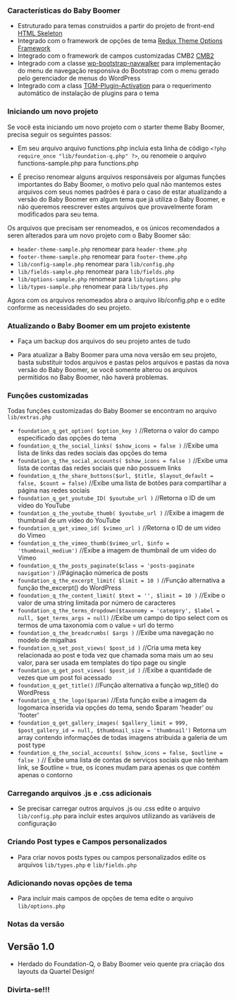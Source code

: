 ### Características do Baby Boomer ###

* Estruturado para temas construidos a partir do projeto de front-end [HTML Skeleton](https://github.com/samwx/html-skeleton)
* Integrado com o framework de opções de tema [Redux Theme Options Framework](https://github.com/ReduxFramework/redux-framework)
* Integrado com o framework de campos customizadas CMB2 [CMB2](https://github.com/WebDevStudios/CMB2)
* Integrado com a classe [wp-bootstrap-navwalker](https://github.com/twittem/wp-bootstrap-navwalker) para implementação do menu de navegação responsiva do Bootstrap com o menu gerado pelo gerenciador de menus do WordPress
* Integrado com a class [TGM-Plugin-Activation](https://github.com/thomasgriffin/TGM-Plugin-Activation) para o requerimento automático de instalação de plugins para o tema

### Iniciando um novo projeto ###

Se você esta iniciando um novo projeto com o starter theme Baby Boomer, precisa seguir os seguintes passos:

* Em seu arquivo arquivo functions.php incluia esta linha de código `<?php require_once "lib/foundation-q.php" ?>`, ou renomeie o arquivo functions-sample.php para functions.php

* É preciso renomear alguns arquivos responsáveis por algumas funções importantes do Baby Boomer, o motivo pelo qual não mantemos estes arquivos com seus nomes padrões é para o caso de estar atualizando a versão do Baby Boomer em algum tema que já utiliza o Baby Boomer, e não queremos reescrever estes arquivos que provavelmente foram modificados para seu tema.

Os arquivos que precisam ser renomeados, e os únicos recomendados a seren alterados para um novo projeto com o Baby Boomer são:

* `header-theme-sample.php` renomear para `header-theme.php`
* `footer-theme-sample.php` renomear para `footer-theme.php`
* `lib/config-sample.php` renomear para `lib/config.php`
* `lib/fields-sample.php` renomear para `lib/fields.php`
* `lib/options-sample.php` renomear para `lib/options.php`
* `lib/types-sample.php` renomear para `lib/types.php`

Agora com os arquivos renomeados abra o arquivo lib/config.php e o edite conforme as necessidades do seu projeto.

### Atualizando o Baby Boomer em um projeto existente ###

* Faça um backup dos arquivos do seu projeto antes de tudo

* Para atualizar a Baby Boomer para uma nova versão em seu projeto, basta substituir todos arquivos e pastas pelos arquivos e pastas da nova versão do Baby Boomer, se você somente alterou os arquivos permitidos no Baby Boomer, não haverá problemas.

### Funções customizadas ###

Todas funções customizadas do Baby Boomer se encontram no arquivo `lib/extras.php`

* `foundation_q_get_option( $option_key )` //Retorna o valor do campo especificado das opções do tema
* `foundation_q_the_social_links( $show_icons = false )` //Exibe uma lista de links das redes sociais das opções do tema
* `foundation_q_the_social_accounts( $show_icons = false )` //Exibe uma lista de contas das redes sociais que não possuem links
* `foundation_q_the_share_buttons($url, $title, $layout_default = false, $count = false)` //Exibe uma lista de botões para compartilhar a página nas redes sociais
* `foundation_q_get_youtube_ID( $youtube_url )` //Retorna o ID de um vídeo do YouTube
* `foundation_q_the_youtube_thumb( $youtube_url )` //Exibe a imagem de thumbnail de um vídeo do YouTube
* `foundation_q_get_vimeo_id( $vimeo_url )` //Retorna o ID de um vídeo do Vimeo
* `foundation_q_the_vimeo_thumb($vimeo_url, $info = 'thumbnail_medium')` //Exibe a imagem de thumbnail de um vídeo do Vimeo
* `foundation_q_the_posts_paginate($class = 'posts-paginate navigation')` //Páginação númerica de posts
* `foundation_q_the_excerpt_limit( $limit = 10 )` //Função alternativa a função the_excerpt() do WordPress
* `foundation_q_the_content_limit( $text = '', $limit = 10 )` //Exibe o valor de uma string limitada por número de caracteres
* `foundation_q_the_terms_dropdown($taxonomy = 'category', $label = null, $get_terms_args = null)` //Exibe um campo do tipo select com os termos de uma taxonomia com o value = url do termo
* `foundation_q_the_breadcrumbs( $args )` //Exibe uma navegação no modelo de migalhas
* `foundation_q_set_post_views( $post_id )` //Cria uma meta key relacionada ao post e toda vez que chamada soma mais um ao seu valor, para ser usada em templates do tipo page ou single
* `foundation_q_get_post_views( $post_id )` //Exibe a quantidade de vezes que um post foi acessado
* `foundation_q_get_title()` //Função alternativa a função wp_title() do WordPress
* `foundation_q_the_logo($param)` //Esta função exibe a imagem da logomarca inserida via opções do tema, sendo $param 'header' ou 'footer'
* `foundation_q_get_gallery_images( $gallery_limit = 999, $post_gallery_id = null, $thumbnail_size = 'thumbnail')` Retorna um array contendo informações de todas imagens atribuida a galeria de um post type
* `foundation_q_the_social_accounts( $show_icons = false, $outline = false )` // Exibe uma lista de contas de serviços sociais que não tenham link, se $outline = true, os ícones mudam para apenas os que contém apenas o contorno

### Carregando arquivos .js e .css adicionais ###

* Se precisar carregar outros arquivos .js ou .css edite o arquivo `lib/config.php` para incluir estes arquivos utilizando as variáveis de configuração

### Criando Post types e Campos personalizados ###

* Para criar novos posts types ou campos personalizados edite os arquivos `lib/types.php` e `lib/fields.php`

### Adicionando novas opções de tema ###

* Para incluir mais campos de opções de tema edite o arquivo `lib/options.php`

### Notas da versão ###

## Versão 1.0 ##

* Herdado do Foundation-Q, o Baby Boomer veio quente pra criação dos layouts da Quartel Design!

### Divirta-se!!! ###
